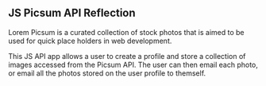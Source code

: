 ## JS Picsum API Reflection

Lorem Picsum is a curated collection of stock photos that is aimed to be used for quick place holders in web development.

This JS API app allows a user to create a profile and store a collection of images accessed from the Picsum API. The user
can then email each photo, or email all the photos stored on the user profile to themself.
